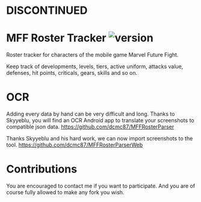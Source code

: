 # DISCONTINUED

# MFF Roster Tracker ![version](https://img.shields.io/badge/version-2.3.0-blue.svg)
Roster tracker for characters of the mobile game Marvel Future Fight.

Keep track of developments, levels, tiers, active uniform, attacks value, defenses, hit points, criticals, gears, skills and so on.

# OCR

Adding every data by hand can be very difficult and long. Thanks to Skyyeblu, you will find an OCR Android app to translate your screenshots to compatible json data.
https://github.com/dcmc87/MFFRosterParser

Thanks Skyyeblu and his hard work, we can now import screenshots to the tool.
https://github.com/dcmc87/MFFRosterParserWeb

# Contributions

You are encouraged to contact me if you want to participate. And you are of course fully allowed to make any fork you wish.
